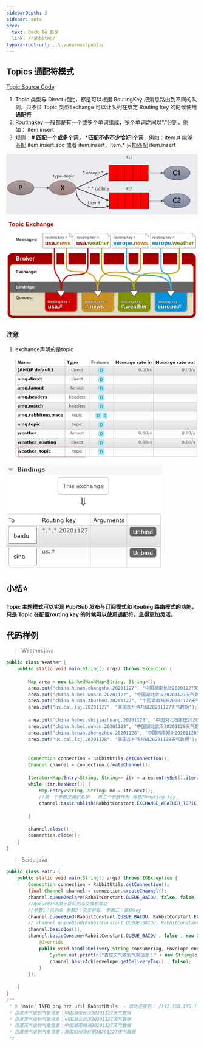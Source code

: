 ```yaml
---
sidebarDepth: 3
sidebar: auto
prev:
  text: Back To 目录
  link: /rabbitmq/
typora-root-url: ..\.vuepress\public
---
```


## **Topics** **通配符模式**

[Topic Source Code](https://github.com/Q10Viking/learncode/tree/main/rabbitmq/_01_rabbitmq_java_api/src/main/java/org/hzz/topic)

1. Topic 类型与 Direct 相比，都是可以根据 RoutingKey 把消息路由到不同的队列。只不过 Topic 类型Exchange 可以让队列在绑定 Routing key 的时候使用**通配符**
2. Routingkey 一般都是有一个或多个单词组成，多个单词之间以”.”分割，例如： item.insert
3. 规则：**# 匹配一个或多个词， \*匹配不多不少恰好1个词**，例如：item.# 能够匹配 item.insert.abc 或者 item.insert，item.* 只能匹配 item.insert

![image-20211031024047188](/images/RabbitMQ/image-20211031024047188.png)

![image-20211031024135577](/images/RabbitMQ/image-20211031024135577.png)

### 注意

1. exchange声明的是topic

   ![image-20211031024421485](/images/RabbitMQ/image-20211031024421485.png)

![image-20211031024512889](/images/RabbitMQ/image-20211031024512889.png)

## 小结⭐

**Topic 主题模式可以实现 Pub/Sub 发布与订阅模式和 Routing 路由模式的功能，只是 Topic 在配置routing key 的时候可以使用通配符，显得更加灵活。**



## 代码样例

> Weather.java

```java
public class Weather {
    public static void main(String[] args) throws Exception {

        Map area = new LinkedHashMap<String, String>();
        area.put("china.hunan.changsha.20201127", "中国湖南长沙20201127天气数据");
        area.put("china.hubei.wuhan.20201127", "中国湖北武汉20201127天气数据");
        area.put("china.hunan.zhuzhou.20201127", "中国湖南株洲20201127天气数据");
        area.put("us.cal.lsj.20201127", "美国加州洛杉矶20201127天气数据");

        area.put("china.hebei.shijiazhuang.20201128", "中国河北石家庄20201128天气数据");
        area.put("china.hubei.wuhan.20201128", "中国湖北武汉20201128天气数据");
        area.put("china.henan.zhengzhou.20201128", "中国河南郑州20201128天气数据");
        area.put("us.cal.lsj.20201128", "美国加州洛杉矶20201128天气数据");


        Connection connection = RabbitUtils.getConnection();
        Channel channel = connection.createChannel();

        Iterator<Map.Entry<String, String>> itr = area.entrySet().iterator();
        while (itr.hasNext()) {
            Map.Entry<String, String> me = itr.next();
            //第一个参数交换机名字   第二个参数作为 消息的routing key
            channel.basicPublish(RabbitConstant.EXCHANGE_WEATHER_TOPIC,me.getKey() , null , me.getValue().getBytes());

        }

        channel.close();
        connection.close();
    }
}
```

> Baidu.java

```java
public class Baidu {
    public static void main(String[] args) throws IOException {
        Connection connection = RabbitUtils.getConnection();
        final Channel channel = connection.createChannel();
        channel.queueDeclare(RabbitConstant.QUEUE_BAIDU, false, false, false, null);
        //queueBind用于将队列与交换机绑定
        //参数1：队列名 参数2：交互机名  参数三：路由key
        channel.queueBind(RabbitConstant.QUEUE_BAIDU, RabbitConstant.EXCHANGE_WEATHER_TOPIC, "*.*.*.20201127");
        // channel.queueBind(RabbitConstant.QUEUE_BAIDU, RabbitConstant.EXCHANGE_WEATHER_ROUTING, "china.hebei.shijiazhuang.20201128");
        channel.basicQos(1);
        channel.basicConsume(RabbitConstant.QUEUE_BAIDU , false , new DefaultConsumer(channel){
            @Override
            public void handleDelivery(String consumerTag, Envelope envelope, AMQP.BasicProperties properties, byte[] body) throws IOException {
                System.out.println("百度天气收到气象信息：" + new String(body));
                channel.basicAck(envelope.getDeliveryTag() , false);
            }
        });

    }
}
/**
 * 0 [main] INFO org.hzz.util.RabbitUtils  - 成功连接到： /192.168.135.130:5672
 * 百度天气收到气象信息：中国湖南长沙20201127天气数据
 * 百度天气收到气象信息：中国湖北武汉20201127天气数据
 * 百度天气收到气象信息：中国湖南株洲20201127天气数据
 * 百度天气收到气象信息：美国加州洛杉矶20201127天气数据
 */
```

